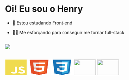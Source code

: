 ### <h1>Oi! Eu sou o Henry</h1>

- 🌱 Estou estudando Front-end
- 🏃‍♂️ Me esforçando para conseguir me tornar full-stack
  
  ##

<div>
  <img height="250em" src="https://github-readme-stats.vercel.app/api?username=henrysalerno&show_icons=true&theme=tokyonight&include_all_commits=true&count_private=true"/>
</div>

##

<div>
  <img aling="center" height="50" width="70" src="https://raw.githubusercontent.com/devicons/devicon/master/icons/javascript/javascript-plain.svg">
  <img aling="center" height="50" width="70" src="https://raw.githubusercontent.com/devicons/devicon/master/icons/html5/html5-original.svg">
  <img aling="center" height="50" width="70" src="https://raw.githubusercontent.com/devicons/devicon/master/icons/css3/css3-original.svg">
  <img aling="center" height="50" width="70" src="https://cdn.jsdelivr.net/gh/devicons/devicon/icons/mysql/mysql-original.svg">
  <img aling="center" height="50" width="70" src="https://cdn.jsdelivr.net/gh/devicons/devicon/icons/php/php-plain.svg">
</div>

